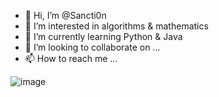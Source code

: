 - 👋 Hi, I’m @Sancti0n
- 👀 I’m interested in algorithms & mathematics
- 🌱 I’m currently learning Python & Java
- 💞️ I’m looking to collaborate on ...
- 📫 How to reach me ...

<!---
Sancti0n/Sancti0n is a ✨ special ✨ repository because its `README.md` (this file) appears on your GitHub profile.
You can click the Preview link to take a look at your changes.
--->
![image](https://www.codewars.com/users/Sancti0n/badges/large)
